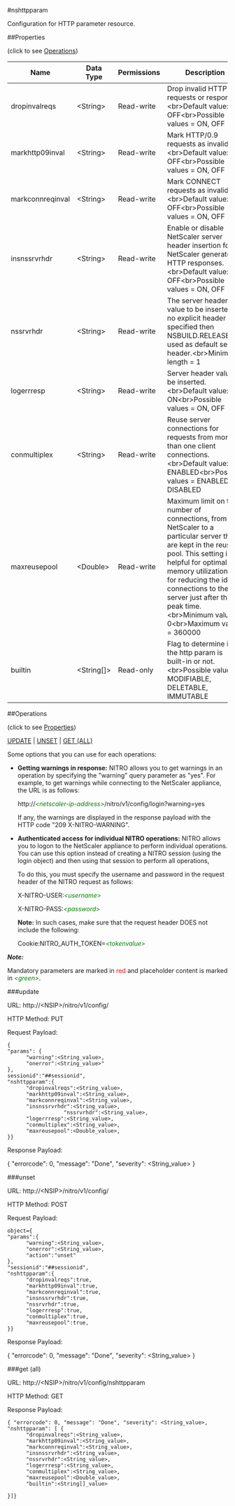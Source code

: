 #nshttpparam

Configuration for HTTP parameter resource.


##Properties 
<span>(click to see [Operations](#operations))</span>


<table><thead><tr><th>Name</th><th> Data Type</th><th> Permissions</th><th>Description</th></tr></thead><tbody><tr><td>dropinvalreqs</td><td>&lt;String></td><td>Read-write</td><td>Drop invalid HTTP requests or responses.&lt;br>Default value: OFF&lt;br>Possible values = ON, OFF</td><tr><tr><td>markhttp09inval</td><td>&lt;String></td><td>Read-write</td><td>Mark HTTP/0.9 requests as invalid.&lt;br>Default value: OFF&lt;br>Possible values = ON, OFF</td><tr><tr><td>markconnreqinval</td><td>&lt;String></td><td>Read-write</td><td>Mark CONNECT requests as invalid.&lt;br>Default value: OFF&lt;br>Possible values = ON, OFF</td><tr><tr><td>insnssrvrhdr</td><td>&lt;String></td><td>Read-write</td><td>Enable or disable NetScaler server header insertion for NetScaler generated HTTP responses.&lt;br>Default value: OFF&lt;br>Possible values = ON, OFF</td><tr><tr><td>nssrvrhdr</td><td>&lt;String></td><td>Read-write</td><td>The server header value to be inserted. If no explicit header is specified then NSBUILD.RELEASE is used as default server header.&lt;br>Minimum length = 1</td><tr><tr><td>logerrresp</td><td>&lt;String></td><td>Read-write</td><td>Server header value to be inserted.&lt;br>Default value: ON&lt;br>Possible values = ON, OFF</td><tr><tr><td>conmultiplex</td><td>&lt;String></td><td>Read-write</td><td>Reuse server connections for requests from more than one client connections.&lt;br>Default value: ENABLED&lt;br>Possible values = ENABLED, DISABLED</td><tr><tr><td>maxreusepool</td><td>&lt;Double></td><td>Read-write</td><td>Maximum limit on the number of connections, from the NetScaler to a particular server that are kept in the reuse pool. This setting is helpful for optimal memory utilization and for reducing the idle connections to the server just after the peak time.&lt;br>Minimum value = 0&lt;br>Maximum value = 360000</td><tr><tr><td>builtin</td><td>&lt;String[]></td><td>Read-only</td><td>Flag to determine if the http param is built-in or not.&lt;br>Possible values = MODIFIABLE, DELETABLE, IMMUTABLE</td><tr></tbody></table>
##Operations 
<span>(click to see [Properties](#properties))</span>


[UPDATE](#update) | [UNSET](#unset) | [GET (ALL)](#get-(all))


Some options that you can use for each operations:
<ul><li><p><b>Getting warnings in response:</b> NITRO allows you to get warnings in an operation by specifying the "warning" query parameter as "yes". For example, to get warnings while connecting to the NetScaler appliance, the URL is as follows:</p><p>http://<span style="color:green;font-style:italic;">&lt;netscaler-ip-address&gt;</span>/nitro/v1/config/login?warning=yes</p><p>If any, the warnings are displayed in the response payload with the HTTP code "209 X-NITRO-WARNING".</p></li><li><p><b>Authenticated access for individual NITRO operations:</b> NITRO allows you to logon to the NetScaler appliance to perform individual operations. You can use this option instead of creating a NITRO session (using the login object) and then using that session to perform all operations,</p><p>To do this, you must specify the username and password in the request header of the NITRO request as follows:</p><p>X-NITRO-USER:<span style="color:green;font-style:italic;">&lt;username&gt;</span></p><p>X-NITRO-PASS:<span style="color:green;font-style:italic;">&lt;password&gt;</span></p><p><b>Note:</b> In such cases, make sure that the request header DOES not include the following:</p><p>Cookie:NITRO_AUTH_TOKEN=<span style="color:green;font-style:italic;">&lt;tokenvalue&gt;</span></p></li></ul>



***Note:*** 
Mandatory parameters are marked in <span style="color:#FF0000;">red</span> and placeholder content is marked in <span style="color:green;font-style:italic">&lt;green&gt;</span>.

###update



URL: http://&lt;NSIP&gt;/nitro/v1/config/
HTTP Method: PUT
Request Payload: ```{"params": {      "warning":<String_value>,      "onerror":<String_value>"},sessionid":"##sessionid","nshttpparam":{      "dropinvalreqs":<String_value>,      "markhttp09inval":<String_value>,      "markconnreqinval":<String_value>,      "insnssrvrhdr":<String_value>,                  "nssrvrhdr":<String_value>,      "logerrresp":<String_value>,      "conmultiplex":<String_value>,      "maxreusepool":<Double_value>,}}```
Response Payload: 
{ "errorcode": 0, "message": "Done", "severity": <String_value> }


###unset



URL: http://&lt;NSIP&gt;/nitro/v1/config/
HTTP Method: POST
Request Payload: ```object={"params":{      "warning":<String_value>,      "onerror":<String_value>,      "action":"unset"},"sessionid":"##sessionid","nshttpparam":{      "dropinvalreqs":true,      "markhttp09inval":true,      "markconnreqinval":true,      "insnssrvrhdr":true,      "nssrvrhdr":true,      "logerrresp":true,      "conmultiplex":true,      "maxreusepool":true,}}```
Response Payload: 
{ "errorcode": 0, "message": "Done", "severity": <String_value> }


###get (all)



URL: http://&lt;NSIP&gt;/nitro/v1/config/nshttpparam
HTTP Method: GET
Response Payload: ```{ "errorcode": 0, "message": "Done", "severity": <String_value>, "nshttpparam": [ {      "dropinvalreqs":<String_value>,      "markhttp09inval":<String_value>,      "markconnreqinval":<String_value>,      "insnssrvrhdr":<String_value>,      "nssrvrhdr":<String_value>,      "logerrresp":<String_value>,      "conmultiplex":<String_value>,      "maxreusepool":<Double_value>,      "builtin":<String[]_value>}]}```



